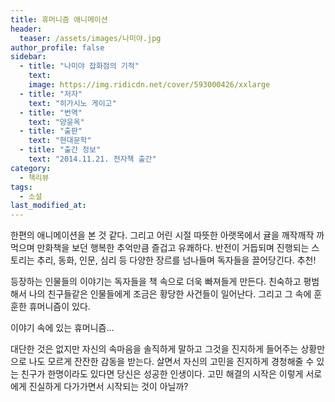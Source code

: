 ```yaml
---
title: 휴머니즘 애니메이션
header:
  teaser: /assets/images/나미야.jpg
author_profile: false
sidebar:
  - title: "나미야 잡화점의 기적"
    text:
    image: https://img.ridicdn.net/cover/593000426/xxlarge
  - title: "저자"
    text: "히가시노 게이고"
  - title: "번역"
    text: "양윤옥"
  - title: "출판"
    text: "현대문학"
  - title: "출간 정보"
    text: "2014.11.21. 전자책 출간"
category:
  - 책리뷰
tags:
  - 소설
last_modified_at:
---
```


한편의 애니메이션을 본 것 같다. 그리고 어린 시절 따뜻한 아랫목에서 귤을 깨작깨작 까먹으며 만화책을 보던 행복한 추억만큼 즐겁고 유쾌하다. 반전이 거듭되며 진행되는 스토리는 추리, 동화, 인문, 심리 등 다양한 장르를 넘나들며 독자들을 끌어당긴다. 추천! 

등장하는 인물들의 이야기는 독자들을 책 속으로 더욱 빠져들게 만든다. 친숙하고 평범해서 나의 친구들같은 인물들에게 조금은 황당한 사건들이 일어난다. 그리고 그 속에 훈훈한 휴머니즘이 있다. 

이야기 속에 있는 휴머니즘... 

대단한 것은 없지만 자신의 속마음을 솔직하게 말하고 그것을 진지하게 들어주는 상황만으로 나도 모르게  잔잔한 감동을 받는다. 살면서 자신의 고민을 진지하게 경청해줄 수 있는 친구가 한명이라도 있다면 당신은 성공한 인생이다. 고민 해결의 시작은 이렇게 서로에게 진실하게 다가가면서 시작되는 것이 아닐까?
